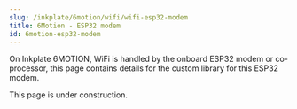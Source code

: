 ```yaml
---
slug: /inkplate/6motion/wifi/wifi-esp32-modem
title: 6Motion - ESP32 modem
id: 6motion-esp32-modem
---
```




On Inkplate 6MOTION, WiFi is handled by the onboard ESP32 modem or co-processor, this page contains details for the custom library for this ESP32 modem.

<QuickLink 
  title="ESP32 co-processor hardware details" 
  description="For hardware details and schematics related to the ESP32 co-processor, see this page"
  url="/Inkplate-6MOTION/hardware/esp32" 
/>

This page is under construction.